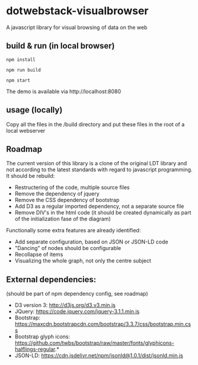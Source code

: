 # dotwebstack-visualbrowser
A javascript library for visual browsing of data on the web

## build & run (in local browser)

```
npm install

npm run build

npm start
```

The demo is available via http://localhost:8080

## usage (locally)

Copy all the files in the /build directory and put these files in the root of a local webserver

## Roadmap

The current version of this library is a clone of the original LDT library and not according to the latest standards with regard to javascript programming. It should be rebuild:

- Restructering of the code, multiple source files
- Remove the dependency of jquery
- Remove the CSS dependency of bootstrap
- Add D3 as a regular imported dependency, not a separate source file
- Remove DIV's in the html code (it should be created dynamically as part of the initialization fase of the diagram)

Functionally some extra features are already identified:
- Add separate configuration, based on JSON or JSON-LD code
- "Dancing" of nodes should be configurable
- Recollapse of items
- Visualizing the whole graph, not only the centre subject

## External dependencies:

(should be part of npm dependency config, see roadmap)

- D3 version 3: http://d3js.org/d3.v3.min.js
- JQuery: https://code.jquery.com/jquery-3.1.1.min.js
- Bootstrap: https://maxcdn.bootstrapcdn.com/bootstrap/3.3.7/css/bootstrap.min.css
- Bootstrap glyph icons: https://github.com/twbs/bootstrap/raw/master/fonts/glyphicons-halflings-regular.*
- JSON-LD: https://cdn.jsdelivr.net/npm/jsonld@1.0.1/dist/jsonld.min.js

